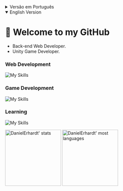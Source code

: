 <details>
<summary>Versão em Português</summary>

# 👋 Bem vindo ao meu GitHub

+ Desenvolvedor Web Back-end.
+ Desenvolvedor de Jogos Unity.

### Desenvolvimento Web
![My Skills](https://skills.thijs.gg/icons?i=html,css,js,typescript,react,jest,redux,docker,mysql,nodejs)

### Desenvolvimento de Jogos
![My Skills](https://skills.thijs.gg/icons?i=unity,cs)

### Aprendendo
![My Skills](https://skills.thijs.gg/icons?i=mongodb,sass)

<span>
<img height="180em" src="https://github-readme-stats.vercel.app/api?username=DanielErhardt&show_icons=true&theme=vision-friendly-dark" alt="DanielErhardt' stats"/>
<img height="180em" src="https://github-readme-stats.vercel.app/api/top-langs/?username=DanielErhardt&layout=compact&theme=vision-friendly-dark" alt="DanielErhardt' most languages"/>
</span>
</details>

<details open>
<summary>English Version</summary>

# 👋 Welcome to my GitHub

+ Back-end Web Developer.
+ Unity Game Developer.

### Web Development
![My Skills](https://skills.thijs.gg/icons?i=html,css,js,typescript,react,jest,redux,docker,mysql,nodejs)

### Game Development
![My Skills](https://skills.thijs.gg/icons?i=unity,cs)

### Learning
![My Skills](https://skills.thijs.gg/icons?i=mongodb,sass)

<span>
<img height="180em" src="https://github-readme-stats.vercel.app/api?username=DanielErhardt&show_icons=true&theme=vision-friendly-dark" alt="DanielErhardt' stats"/>
<img height="180em" src="https://github-readme-stats.vercel.app/api/top-langs/?username=DanielErhardt&layout=compact&theme=vision-friendly-dark" alt="DanielErhardt' most languages"/>
</span>

</details>
